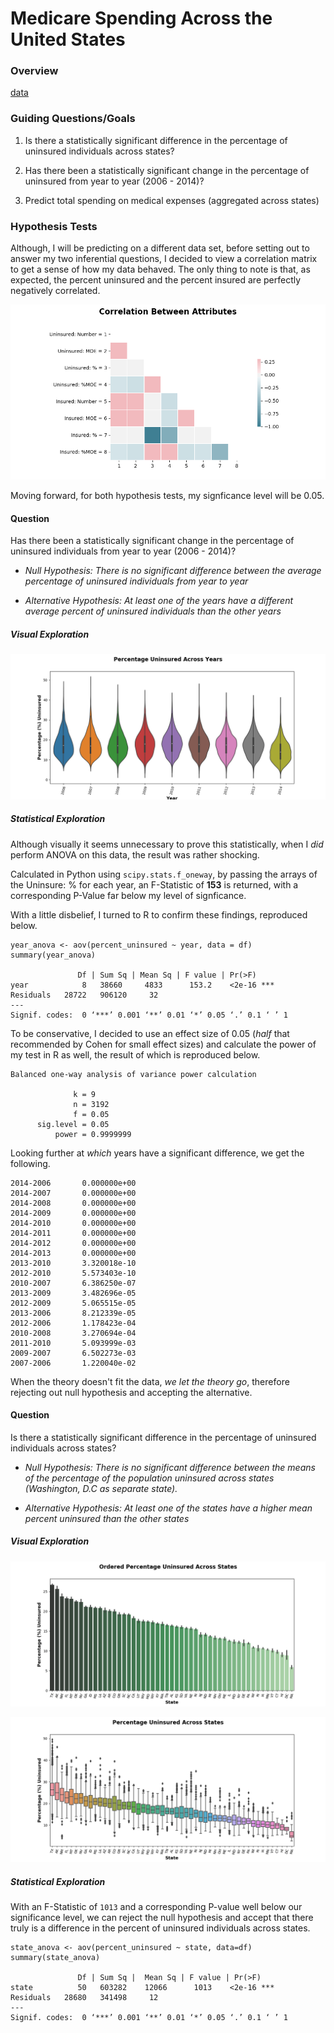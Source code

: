# Medicare Spending Across the United States

### Overview

[data](https://github.com/brendan-drew/County-Medicare-Spending/tree/master/data)

### Guiding Questions/Goals

1. Is there a statistically significant difference in the percentage of uninsured individuals across states?

2. Has there been a statistically significant change in the percentage of uninsured from year to year (2006 - 2014)?

3. Predict total spending on medical expenses (aggregated across states)


### Hypothesis Tests

Although, I will be predicting on a different data set, before setting out to answer my two inferential questions, I decided to view a correlation matrix to get a sense of how my data behaved. The only thing to note is that, as expected, the percent uninsured and the percent insured are perfectly negatively correlated.

![](figures/heatmap.png)

Moving forward, for both hypothesis tests, my signficance level will be 0.05.

#### Question

Has there been a statistically significant change in the percentage of uninsured individuals from year to year (2006 - 2014)?

* *Null Hypothesis: There is no significant difference between the average percentage of uninsured individuals from year to year*

* *Alternative Hypothesis: At least one of the years have a different average percent of uninsured individuals than the other years*

##### Visual Exploration

![](figures/year_vs_uninsured.png)

##### Statistical Exploration

Although visually it seems unnecessary to prove this statistically, when I *did* perform ANOVA on this data, the result was rather shocking.

Calculated in Python using `scipy.stats.f_oneway`, by passing the arrays of the Uninsure: % for each year, an F-Statistic of **153** is returned, with a corresponding P-Value far below my level of signficance.

With a little disbelief, I turned to R to confirm these findings, reproduced below.

```
year_anova <- aov(percent_uninsured ~ year, data = df)
summary(year_anova)

               Df | Sum Sq | Mean Sq | F value | Pr(>F)    
year            8   38660     4833      153.2    <2e-16 ***
Residuals   28722   906120     32                   
---
Signif. codes:  0 ‘***’ 0.001 ‘**’ 0.01 ‘*’ 0.05 ‘.’ 0.1 ‘ ’ 1
```

To be conservative, I decided to use an effect size of 0.05 (*half* that recommended by Cohen for small effect sizes) and calculate the power of my test in R as well, the result of which is reproduced below.

```
Balanced one-way analysis of variance power calculation

              k = 9
              n = 3192
              f = 0.05
      sig.level = 0.05
          power = 0.9999999
```

Looking further at *which* years have a significant difference, we get the following.

```
2014-2006       0.000000e+00  
2014-2007       0.000000e+00  
2014-2008       0.000000e+00  
2014-2009       0.000000e+00  
2014-2010       0.000000e+00  
2014-2011       0.000000e+00  
2014-2012       0.000000e+00  
2014-2013       0.000000e+00  
2013-2010       3.320018e-10  
2012-2010       5.573403e-10  
2010-2007       6.386250e-07  
2013-2009       3.482696e-05  
2012-2009       5.065515e-05  
2013-2006       8.212339e-05  
2012-2006       1.178423e-04  
2010-2008       3.270694e-04  
2011-2010       5.093999e-03  
2009-2007       6.502273e-03  
2007-2006       1.220040e-02 
```

When the theory doesn't fit the data, *we let the theory go*, therefore rejecting out null hypothesis and accepting the alternative.

#### Question

Is there a statistically significant difference in the percentage of uninsured individuals across states?

* *Null Hypothesis: There is no significant difference between the means of the percentage of the population uninsured across states (Washington, D.C as separate state).*

* *Alternative Hypothesis: At least one of the states have a higher mean percent uninsured than the other states*

##### Visual Exploration

![](figures/state_vs_uninsured_bar.png)

![](figures/state_vs_uninsured.png)

##### Statistical Exploration

With an F-Statistic of `1013` and a corresponding P-value well below our significance level, we can reject the null hypothesis and accept that there truly is a difference in the percent of uninsured individuals across states.

```
state_anova <- aov(percent_uninsured ~ state, data=df)
summary(state_anova)

               Df | Sum Sq |  Mean Sq | F value | Pr(>F)    
state          50   603282    12066      1013    <2e-16 ***
Residuals   28680   341498     12                   
---
Signif. codes:  0 ‘***’ 0.001 ‘**’ 0.01 ‘*’ 0.05 ‘.’ 0.1 ‘ ’ 1
```
